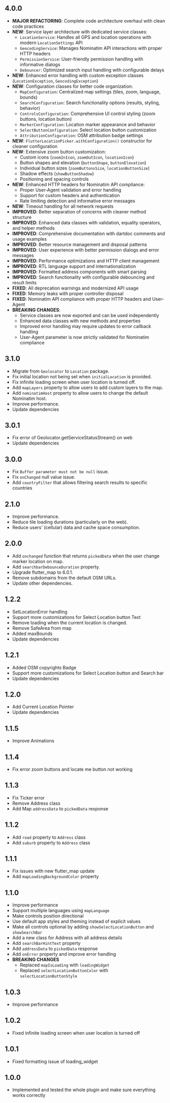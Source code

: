 ## 4.0.0

* **MAJOR REFACTORING**: Complete code architecture overhaul with clean code practices
* **NEW**: Service layer architecture with dedicated service classes:
  - `LocationService`: Handles all GPS and location operations with modern `LocationSettings` API
  - `GeocodingService`: Manages Nominatim API interactions with proper HTTP headers
  - `PermissionService`: User-friendly permission handling with informative dialogs
  - `Debouncer`: Optimized search input handling with configurable delays
* **NEW**: Enhanced error handling with custom exception classes (`LocationException`, `GeocodingException`)
* **NEW**: Configuration classes for better code organization:
  - `MapConfiguration`: Centralized map settings (tiles, zoom, language, bounds)
  - `SearchConfiguration`: Search functionality options (results, styling, behavior)
  - `ControlsConfiguration`: Comprehensive UI control styling (zoom buttons, location button)
  - `MarkerConfiguration`: Location marker appearance and behavior
  - `SelectButtonConfiguration`: Select location button customization
  - `AttributionConfiguration`: OSM attribution badge settings
* **NEW**: `FlutterLocationPicker.withConfiguration()` constructor for cleaner configuration
* **NEW**: Extensive zoom button customization:
  - Custom icons (`zoomInIcon`, `zoomOutIcon`, `locationIcon`)
  - Button shapes and elevation (`buttonShape`, `buttonElevation`)
  - Individual button sizes (`zoomButtonsSize`, `locationButtonSize`)
  - Shadow effects (`showButtonShadow`)
  - Positioning and spacing controls
* **NEW**: Enhanced HTTP headers for Nominatim API compliance:
  - Proper User-Agent validation and error handling
  - Support for custom headers and authentication
  - Rate limiting detection and informative error messages
* **NEW**: Timeout handling for all network requests
* **IMPROVED**: Better separation of concerns with cleaner method structure
* **IMPROVED**: Enhanced data classes with validation, equality operators, and helper methods
* **IMPROVED**: Comprehensive documentation with dartdoc comments and usage examples
* **IMPROVED**: Better resource management and disposal patterns
* **IMPROVED**: User experience with better permission dialogs and error messages
* **IMPROVED**: Performance optimizations and HTTP client management
* **IMPROVED**: RTL language support and internationalization
* **IMPROVED**: Formatted address components with smart parsing
* **IMPROVED**: Search functionality with configurable debouncing and result limits
* **FIXED**: All deprecation warnings and modernized API usage
* **FIXED**: Memory leaks with proper controller disposal
* **FIXED**: Nominatim API compliance with proper HTTP headers and User-Agent
* **BREAKING CHANGES**:
  - Service classes are now exported and can be used independently
  - Enhanced data classes with new methods and properties
  - Improved error handling may require updates to error callback handling
  - User-Agent parameter is now strictly validated for Nominatim compliance

## 3.1.0

* Migrate from `Geolocator` to `Location` package.
* Fix initial location not being set when `initialLocation` is provided.
* Fix infinite loading screen when user location is turned off.
* Add `mapLayers` property to allow users to add custom layers to the map.
* Add `nominatimHost` property to allow users to change the default Nominatim host.
* Improve performance.
* Update dependencies

## 3.0.1

* Fix error of Geolocator.getServiceStatusStream() on web
* Update dependencies

## 3.0.0

* Fix `Buffer parameter must not be null` issue.
* Fix `onChanged` null value issue.
* Add `countryFilter` that allows filtering search results to specific countries

## 2.1.0

* Improve performance.
* Reduce tile loading durations (particularly on the web).
* Reduce users' (cellular) data and cache space consumption.

## 2.0.0

* Add `onchanged` function that returns `pickedData` when the user change marker location on map.
* Add `searchbarDebounceDuration` property.
* Upgrade flutter_map to 6.0.1.
* Remove subdomains from the default OSM URLs.
* Update other dependencies.

## 1.2.2

* SetLocationError handling
* Support more customizations for Select Location button Text
* Remove loading when the current location is changed.
* Remove SafeArea from map
* Added maxBounds
* Update dependencies

## 1.2.1

* Added OSM copyrights Badge
* Support more customizations for Select Location button and Search bar
* Update dependencies

## 1.2.0

* Add Current Location Pointer
* Update dependencies

## 1.1.5

* Improve Animations

## 1.1.4

* Fix error zoom buttons and locate me button not working

## 1.1.3

* Fix Ticker error
* Remove Address class
* Add Map `addressData` to `pickedData` response

## 1.1.2

* Add `road` property to `Address` class
* Add `suburb` property to `Address` class

## 1.1.1

* Fix issues with new flutter_map update
* Add `mapLoadingBackgroundColor` property

## 1.1.0

* Improve performance
* Support multiple languages using `mapLanguage`
* Make controls position directional
* Use default app styles and theming instead of explicit values
* Make all controls optional by adding `showSelectLocationButton` and `showSearchBar`
* Add a new class for Address with all address details
* Add `searchBarHintText` property
* Add `addressData` to `pickedData` response
* Add `onError` property and improve error handling
* **BREAKING CHANGES**
    * Replaced `mapIsLoading` with `loadingWidget`
    * Replaced `selectLocationButtonColor` with `selectLocationButtonStyle`

## 1.0.3

* Improve performance

## 1.0.2

* Fixed infinite loading screen when user location is turned off

## 1.0.1

* Fixed formatting issue of loading_widget

## 1.0.0

* Implemented and tested the whole plugin and make sure everything works correctly